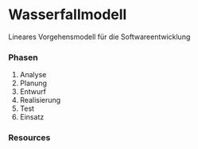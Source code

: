 # Wasserfallmodell

Lineares Vorgehensmodell für die Softwareentwicklung

### Phasen

1. Analyse
2. Planung
3. Entwurf
4. Realisierung
5. Test
6. Einsatz

### Resources

